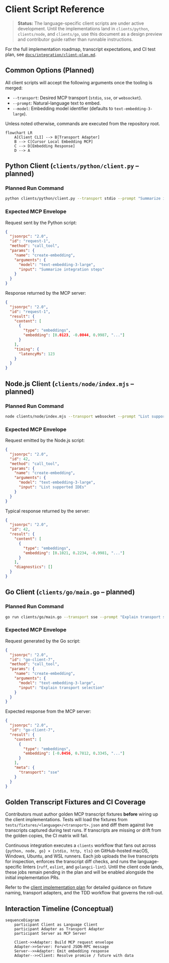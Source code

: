# Client Script Reference

> **Status:** The language-specific client scripts are under active development. Until
> the implementations land in `clients/python`, `clients/node`, and `clients/go`, use
> this document as a design preview and contributor guide rather than runnable
> instructions.

For the full implementation roadmap, transcript expectations, and CI test plan, see
[`docs/integration/client-plan.md`](./client-plan.md).

## Common Options (Planned)

All client scripts will accept the following arguments once the tooling is merged:

- `--transport`: Desired MCP transport (`stdio`, `sse`, or `websocket`).
- `--prompt`: Natural-language text to embed.
- `--model`: Embedding model identifier (defaults to `text-embedding-3-large`).

Unless noted otherwise, commands are executed from the repository root.

```mermaid
flowchart LR
    A[Client CLI] --> B[Transport Adapter]
    B --> C[Cursor Local Embedding MCP]
    C --> D[Embedding Response]
    D --> A
```

## Python Client (`clients/python/client.py` – planned)

### Planned Run Command

```bash
python clients/python/client.py --transport stdio --prompt "Summarize integration steps" --model text-embedding-3-large
```

### Expected MCP Envelope

Request sent by the Python script:

```json
{
  "jsonrpc": "2.0",
  "id": "request-1",
  "method": "call_tool",
  "params": {
    "name": "create-embedding",
    "arguments": {
      "model": "text-embedding-3-large",
      "input": "Summarize integration steps"
    }
  }
}
```

Response returned by the MCP server:

```json
{
  "jsonrpc": "2.0",
  "id": "request-1",
  "result": {
    "content": [
      {
        "type": "embeddings",
        "embedding": [0.0123, -0.0044, 0.9987, "..."]
      }
    ],
    "timing": {
      "latencyMs": 123
    }
  }
}
```

## Node.js Client (`clients/node/index.mjs` – planned)

### Planned Run Command

```bash
node clients/node/index.mjs --transport websocket --prompt "List supported IDEs" --model text-embedding-3-large
```

### Expected MCP Envelope

Request emitted by the Node.js script:

```json
{
  "jsonrpc": "2.0",
  "id": 42,
  "method": "call_tool",
  "params": {
    "name": "create-embedding",
    "arguments": {
      "model": "text-embedding-3-large",
      "input": "List supported IDEs"
    }
  }
}
```

Typical response returned by the server:

```json
{
  "jsonrpc": "2.0",
  "id": 42,
  "result": {
    "content": [
      {
        "type": "embeddings",
        "embedding": [0.1021, 0.2234, -0.9981, "..."]
      }
    ],
    "diagnostics": []
  }
}
```

## Go Client (`clients/go/main.go` – planned)

### Planned Run Command

```bash
go run clients/go/main.go --transport sse --prompt "Explain transport selection" --model text-embedding-3-large
```

### Expected MCP Envelope

Request generated by the Go script:

```json
{
  "jsonrpc": "2.0",
  "id": "go-client-7",
  "method": "call_tool",
  "params": {
    "name": "create-embedding",
    "arguments": {
      "model": "text-embedding-3-large",
      "input": "Explain transport selection"
    }
  }
}
```

Expected response from the MCP server:

```json
{
  "jsonrpc": "2.0",
  "id": "go-client-7",
  "result": {
    "content": [
      {
        "type": "embeddings",
        "embedding": [-0.0456, 0.7812, 0.3345, "..."]
      }
    ],
    "meta": {
      "transport": "sse"
    }
  }
}
```

## Golden Transcript Fixtures and CI Coverage

Contributors must author golden MCP transcript fixtures **before** wiring up the
client implementations. Tests will load the fixtures from
`tests/fixtures/<language>/<transport>.json` and diff them against live transcripts
captured during test runs. If transcripts are missing or drift from the golden copies,
the CI matrix will fail.

Continuous integration executes a `clients` workflow that fans out across
`{python, node, go} × {stdio, http, tls}` on GitHub-hosted macOS, Windows, Ubuntu, and
WSL runners. Each job uploads the live transcripts for inspection, enforces the
transcript diff checks, and runs the language-specific linters (`ruff`, `eslint`, and
`golangci-lint`). Until the client code lands, these jobs remain pending in the plan
and will be enabled alongside the initial implementation PRs.

Refer to the [client implementation plan](./client-plan.md) for detailed guidance on
fixture naming, transport adapters, and the TDD workflow that governs the roll-out.

## Interaction Timeline (Conceptual)

```mermaid
sequenceDiagram
    participant Client as Language Client
    participant Adapter as Transport Adapter
    participant Server as MCP Server

    Client->>Adapter: Build MCP request envelope
    Adapter->>Server: Forward JSON-RPC message
    Server-->>Adapter: Emit embedding response
    Adapter-->>Client: Resolve promise / future with data
```
